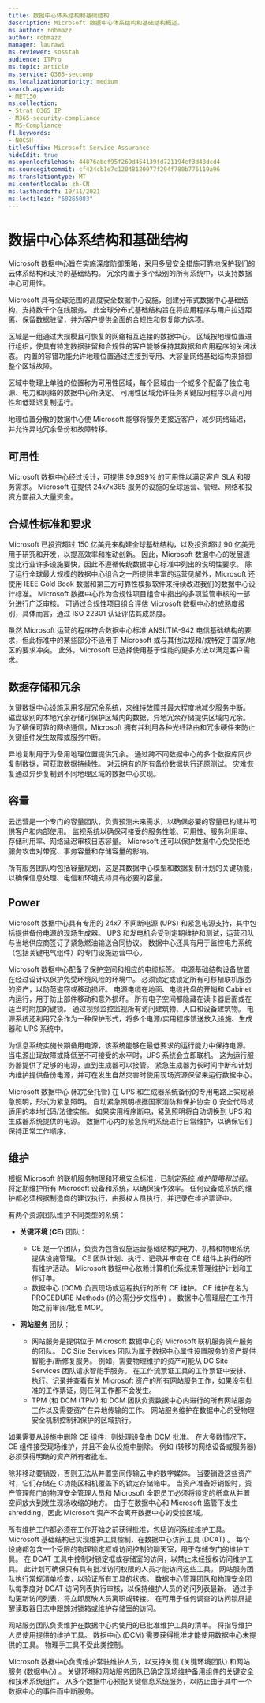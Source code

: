 ```yaml
---
title: 数据中心体系结构和基础结构
description: Microsoft 数据中心体系结构和基础结构概述。
ms.author: robmazz
author: robmazz
manager: laurawi
ms.reviewer: sosstah
audience: ITPro
ms.topic: article
ms.service: O365-seccomp
ms.localizationpriority: medium
search.appverid:
- MET150
ms.collection:
- Strat_O365_IP
- M365-security-compliance
- MS-Compliance
f1.keywords:
- NOCSH
titleSuffix: Microsoft Service Assurance
hideEdit: true
ms.openlocfilehash: 44876abef95f269d454139fd721194ef3d48dcd4
ms.sourcegitcommit: cf424cb1e7c12048120977f294f780b776119a96
ms.translationtype: MT
ms.contentlocale: zh-CN
ms.lasthandoff: 10/11/2021
ms.locfileid: "60265083"
---
```

# <a name="datacenter-architecture-and-infrastructure"></a>数据中心体系结构和基础结构

Microsoft 数据中心旨在实施深度防御策略，采用多层安全措施可靠地保护我们的云体系结构和支持的基础结构。 冗余内置于多个级别的所有系统中，以支持数据中心可用性。

Microsoft 具有全球范围的高度安全数据中心设施，创建分布式数据中心基础结构，支持数千个在线服务。 此全球分布式基础结构旨在将应用程序与用户拉近距离、保留数据驻留，并为客户提供全面的合规性和恢复能力选项。

区域是一组通过大规模且可恢复的网络相互连接的数据中心。 区域按地理位置进行组织，使具有特定数据驻留和合规性的客户能够保持其数据和应用程序的关闭状态。 内置的容错功能允许地理位置通过连接到专用、大容量网络基础结构来抵御整个区域故障。

区域中物理上单独的位置称为可用性区域，每个区域由一个或多个配备了独立电源、电力和网络的数据中心所决定。 可用性区域允许任务关键应用程序以高可用性和低延迟复制运行。

地理位置分散的数据中心使 Microsoft 能够将服务更接近客户，减少网络延迟，并允许异地冗余备份和故障转移。

## <a name="availability"></a>可用性

Microsoft 数据中心经过设计，可提供 99.999% 的可用性以满足客户 SLA 和服务需求。 Microsoft 在提供 24x7x365 服务的设施的全球运营、管理、网络和投资方面投入大量资金。

## <a name="compliance-standards-and-requirements"></a>合规性标准和要求

Microsoft 已投资超过 150 亿美元来构建全球基础结构，以及投资超过 90 亿美元用于研究和开发，以提高效率和推动创新。 因此，Microsoft 数据中心的发展速度比行业许多设施要快，因此不遵循传统数据中心标准中列出的说明性要求。 除了运行全球最大规模的数据中心组合之一所提供丰富的运营见解外，Microsoft 还使用 IEEE Gold Book 数据和第三方可靠性模拟软件来持续改进我们的数据中心设计标准。 Microsoft 数据中心作为合规性项目组合中指出的多项监管审核的一部分进行广泛审核。 可通过合规性项目组合评估 Microsoft 数据中心的成熟度级别，具体而言，通过 ISO 22301 认证评估其成熟度。

虽然 Microsoft 运营的程序符合数据中心标准 ANSI/TIA-942 电信基础结构的要求，但此标准中的某些部分不适用于 Microsoft 或与其他法规和/或特定于国家/地区的要求冲突。 此外，Microsoft 已选择使用基于性能的更多方法以满足客户需求。

## <a name="data-and-network-redundancy"></a>数据存储和冗余

关键数据中心设施采用多层冗余系统，来维持故障并最大程度地减少服务中断。 磁盘级别的本地冗余存储可保护区域内的数据，异地冗余存储提供区域内冗余。 为了确保可靠的网络通信，Microsoft 拥有并利用各种光纤路由和冗余硬件来防止关键组件发生故障或服务中断。

异地复制用于为备用地理位置提供冗余。 通过跨不同数据中心的多个数据库同步复制数据，可获取数据持续性。 对云拥有的所有备份数据执行还原测试。 灾难恢复通过异步复制到不同地理区域的数据中心实现。

## <a name="capacity"></a>容量

云运营是一个专门的容量团队，负责预测未来需求，以确保必要的容量已构建并可供客户和内部使用。 监视系统以确保可接受的服务性能、可用性、服务利用率、存储利用率、网络延迟审核日志容量。 Microsoft 还可以保护数据中心免受拒绝服务攻击对带宽、事务容量和存储容量的影响。

所有服务团队均包括容量规划，这是其数据中心模型和数据复制计划的关键功能，以确保信息处理、电信和环境支持具有必要的容量。

## <a name="power"></a>Power

Microsoft 数据中心具有专用的 24x7 不间断电源 (UPS) 和紧急电源支持，其中包括提供备份电源的现场生成器。 UPS 和发电机会受到定期维护和测试，运营团队与当地供应商签订了紧急燃油输送合同协议。 数据中心还具有用于监控电力系统（包括关键电气组件）的专门设施运营中心。

Microsoft 数据中心配备了保护空间和相应的电缆标签。 电源基础结构设备放置在经过设计以保护免受环境风险的环境中。 必须锁定或锁定所有可移植联机服务的资产，以防范盗窃或移动损坏。 电源电缆在地面、电缆托盘的开销和 Cabinet 内运行，用于防止部件移动和意外损坏。 所有电子空间都隐藏在读卡器后面或在适当时附加的键锁。 通过视频监控监视所有访问建筑物、入口和设备建筑物。 电源系统还利用冗余作为一种保护形式，将多个电源/实用程序馈送放入设施、生成器和 UPS 系统中。

为信息系统实施长期备用电源，该系统能够在最低要求的运行能力中保持电源。 当电源出现故障或降低至不可接受的水平时，UPS 系统会立即联机。 这为运行服务器提供了足够的电源，直到生成器可以接管。 紧急生成器为长时间中断和计划内维护提供备份电源，并可在发生自然灾害时使用现场资源保留来运行数据中心。

Microsoft 数据中心 (和完全托管) 在 UPS 和生成器系统备份的专用电路上实现紧急照明，形式为紧急照明。 自动紧急照明根据国家消防和保护协会 () 安全代码或适用的本地代码/法律实施。 如果实用程序断电，紧急照明将自动切换到 UPS 和生成器系统提供的电源。 数据中心内的紧急照明系统进行日常维护，以确保它们保持正常工作顺序。

## <a name="maintenance"></a>维护

根据 Microsoft 的联机服务物理和环境安全标准，已制定系统 *维护策略和过程*。 将定期维护所有 Microsoft 设备和系统，以确保操作效率。 任何设备或系统的维护都必须根据制造商的建议执行，由授权人员执行，并记录在维护票证中。

有两个资源团队维护不同类型的系统：

- **关键环境 (CE)** 团队：

    - CE 是一个团队，负责为包含设施运营基础结构的电力、机械和物理系统提供设施管理。 CE 团队计划、执行、记录并审查在 CE 组件上执行的所有维护活动。 Microsoft 数据中心依赖计算机化系统来管理维护计划和工作订单。
    - 数据中心 (DCM) 负责现场或远程执行的所有 CE 维护。 CE 维护在名为 PROCEDURE Methods (的必需分步文档中) 。 数据中心管理层在工作开始之前审阅/批准 MOP。

- **网站服务** 团队：

    - 网站服务是提供位于 Microsoft 数据中心的 Microsoft 联机服务资产服务的团队。 DC Site Services 团队为属于数据中心属性设置服务的资产提供智能手/断修复服务。 例如，需要物理维护的资产可能从 DC Site Services 团队请求智能手服务。 在工作流票证工具的工作票证中安排、执行、记录并查看有关 Microsoft 资产的所有网站服务工作，如果没有批准的工作票证，则任何工作都不会发生。
    - TPM (和 DCM (TPM) 和 DCM 团队负责数据中心内进行的所有网站服务工作以及需要资产在异地传输的工作。 网站服务维护在数据中心的受物理安全机制控制和保护的区域执行。

如果需要从设施中删除 CE 组件，则处理设备由 DCM 批准。 在大多数情况下，CE 组件接受现场维护，并且不会从设施中删除。 例如 (转移的网络设备或服务器) 必须获得明确的资产所有者批准。

除非移动要销毁，否则无法从并置空间传输云中的数字媒体。 当要销毁这些资产时，它们存储在 C功能区相机覆盖下的锁定存储箱中。 当资产准备好销毁时，资产管理部门的物理安全管理人员和 Microsoft 全职员工必须将锁定的纸盒从并置空间放大到发生现场收缩的地方。 由于在数据中心和 Microsoft 监管下发生 shredding，因此 Microsoft 资产不会离开数据中心的受控区域。

所有维护工作都必须在工作开始之前获得批准，包括访问系统维护工具。 Microsoft 基础结构已实现维护工具控制，在数据中心访问工具 (DCAT) 。 每个设施都包含一个受限的物理锁定框或访问控制的聊天室，用于存储专门的维护工具。 在 DCAT 工具中控制对锁定框或存储室的访问，以禁止未经授权访问维护工具。 此计划可确保只有具有批准访问权限的人员才能访问这些工具。 网站服务团队执行常规清单检查，以验证所有工具的状态。 数据中心管理团队和物理安全团队每季度对 DCAT 访问列表执行审核，以保持维护人员的访问列表最新。 通过手动更新访问列表，将立即反映人员离职或转接。 在可用于任何调查的访问锁屏提醒读取器日志中跟踪对锁箱或维护存储室的访问。

网站服务团队负责维护在数据中心内使用的已批准维护工具的清单。 将指导维护人员使用提供的维护工具。 数据中心 (DCM) 需要获得批准才能使用数据中心未提供的工具。 物理手工具不受此类控制。

Microsoft 数据中心负责维护常驻维护人员，以支持关键 (关键环境团队) 和网站服务 (数据中心) 。 关键环境和网站服务团队已确定现场维护备用组件的关键安全和技术系统组件。 从多个数据中心预配关键信息系统服务，以防止由于其中一个数据中心的事件而中断服务。
